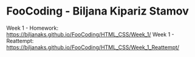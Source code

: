 # FooCoding - Biljana Kipariz Stamov

Week 1 - Homework: https://biljanaks.github.io/FooCoding/HTML_CSS/Week_1/
Week 1 - Reattempt: https://biljanaks.github.io/FooCoding/HTML_CSS/Week_1_Reattempt/
